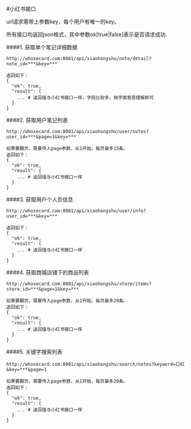 #小红书接口

url请求需带上参数key，每个用户有唯一的key。

所有接口均返回json格式，其中参数ok[true|false]表示是否请求成功.


####1. 获取单个笔记详细数据
```
http://whosecard.com:8081/api/xiaohongshu/note/detail?note_id=***&key=***

返回如下：
{
  "ok": true,
  "result": {
    ... # 返回值与小红书接口一样，字段比较多，按字面意思理解即可
  }
}
```

####2. 获取用户笔记列表
```
http://whosecard.com:8081/api/xiaohongshu/user/notes?user_id=***&page=1&key=***

如果要翻页，需要传入page参数，从1开始，每页最多15条。
返回如下：
{
  "ok": true,
  "result": {
    ... # 返回值与小红书接口一样
  }
}
```

####3. 获取用户个人页信息
```
http://whosecard.com:8081/api/xiaohongshu/user/info?user_id=***&key=***

返回如下：
{
  "ok": true,
  "result": {
    ... # 返回值与小红书接口一样
  }
}
```

####4. 获取商城店铺下的商品列表
```
http://whosecard.com:8081/api/xiaohongshu/store/items?store_id=***&page=1&key=***

如果要翻页，需要传入page参数，从1开始，每页最多20条。
返回如下：
{
  "ok": true,
  "result": {
    ... # 返回值与小红书接口一样
  }
}
```

####5. 关键字搜索列表
```
http://whosecard.com:8081/api/xiaohongshu/search/notes?keyword=口红&key=***&page=1

如果要翻页，需要传入page参数，从1开始，每页最多20条。
返回如下：
{
  "ok": true,
  "result": {
    ... # 返回值与小红书接口一样
  }
}
```
